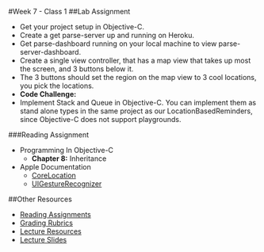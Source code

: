 #Week 7 - Class 1
##Lab Assignment
* Get your project setup in Objective-C.
* Create a get parse-server up and running on Heroku.
* Get parse-dashboard running on your local machine to view parse-server-dashboard. 
* Create a single view controller, that has a map view that takes up most the screen, and 3 buttons below it.
* The 3 buttons should set the region on the map view to 3 cool locations, you pick the locations.
* **Code Challenge:**
* Implement Stack and Queue in Objective-C. You can implement them  as stand alone types in the same project as our LocationBasedReminders, since Objective-C does not support playgrounds.

###Reading Assignment
* Programming In Objective-C
  * **Chapter 8:** Inheritance
* Apple Documentation
  * [CoreLocation](https://developer.apple.com/reference/corelocation)
  * [UIGestureRecognizer](https://developer.apple.com/reference/uikit/uigesturerecognizer)
	
##Other Resources
* [Reading Assignments](../../Resources/ra-grading-standard/)
* [Grading Rubrics](../../Resources/)
* [Lecture Resources](lecture/)
* [Lecture Slides](https://www.icloud.com/keynote/000e-ROI5X3oeYQ3f_MUzdzgA#Week7_Day1)

